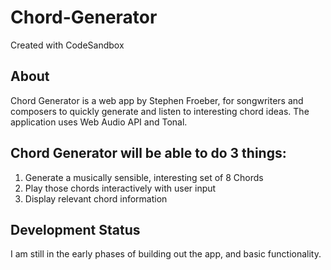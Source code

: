 # Chord-Generator
Created with CodeSandbox

## About

Chord Generator is a web app by Stephen Froeber, for songwriters and composers to quickly generate and listen to interesting chord ideas.
The application uses Web Audio API and Tonal.

## Chord Generator will be able to do 3 things:

1) Generate a musically sensible, interesting set of 8 Chords
2) Play those chords interactively with user input
3) Display relevant chord information

## Development Status

I am still in the early phases of building out the app, and basic functionality. 
